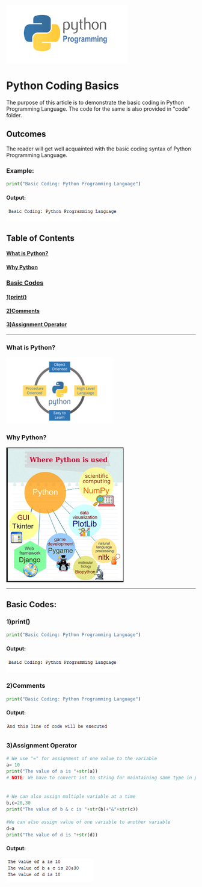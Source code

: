 ![python](/images/pythonprogramming.png)
# Python Coding Basics
The purpose of this article is to demonstrate the basic coding in Python Programming Language. The code for the same is also provided in "code" folder.
## Outcomes
The reader will get well acquainted with the basic coding syntax of Python Programming Language.
### Example:
```python
print("Basic Coding: Python Programming Language")
```
#### Output:
![python](/images/print.PNG)

## Table of Contents
#### [What is Python?](https://github.com/jimitshah77/Python-Basics/blob/master/README.md#what-is-python-1)
#### [Why Python](https://github.com/jimitshah77/Python-Basics/blob/master/README.md#why-python-1)
### [Basic Codes](https://github.com/jimitshah77/Python-Basics/blob/master/README.md#basic-codes-1)
#### [1)print()](https://github.com/jimitshah77/Python-Basics/blob/master/README.md#1print-1)
#### [2)Comments]()
#### [3)Assignment Operator](https://github.com/jimitshah77/Python-Basics/blob/master/README.md#2assignment-operator-1)


---

### What is Python?
![python](images/python3.png)

### Why Python?
![python](images/usesofpython.png)

***

## Basic Codes:

### 1)print()
```python
print("Basic Coding: Python Programming Language")
```
#### Output:
![python](/images/print.PNG)

### 2)Comments
```python
print("Basic Coding: Python Programming Language")
```
#### Output:
![python](/images/comments.PNG)

### 3)Assignment Operator
```python
# We use "=" for assignment of one value to the variable
a= 10
print("The value of a is "+str(a))
# NOTE: We have to convert int to string for maintaining same type in print statement


# We can also assign multiple variable at a time
b,c=20,30
print("The value of b & c is "+str(b)+"&"+str(c))

#We can also assign value of one variable to another variable
d=a
print("The value of d is "+str(d))
```
#### Output:
![python](/images/assignment_operator.PNG)


